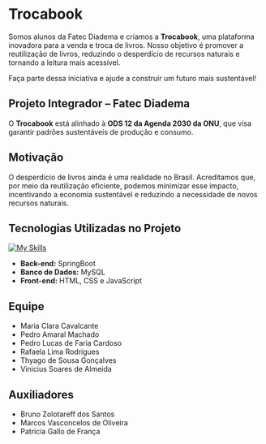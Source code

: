 # Trocabook  

Somos alunos da Fatec Diadema e criamos a **Trocabook**, uma plataforma inovadora para a venda e troca de livros. Nosso objetivo é promover a reutilização de livros, reduzindo o desperdício de recursos naturais e tornando a leitura mais acessível.  

Faça parte dessa iniciativa e ajude a construir um futuro mais sustentável!  

## Projeto Integrador – Fatec Diadema  
O **Trocabook** está alinhado à **ODS 12 da Agenda 2030 da ONU**, que visa garantir padrões sustentáveis de produção e consumo.  

## Motivação  
O desperdício de livros ainda é uma realidade no Brasil. Acreditamos que, por meio da reutilização eficiente, podemos minimizar esse impacto, incentivando a economia sustentável e reduzindo a necessidade de novos recursos naturais.  

## Tecnologias Utilizadas no Projeto
[![My Skills](https://skillicons.dev/icons?i=js,html,css,spring,mysql)](https://skillicons.dev)
- **Back-end:** SpringBoot 
- **Banco de Dados:** MySQL  
- **Front-end:** HTML, CSS e JavaScript  

## Equipe  
- Maria Clara Cavalcante
- Pedro Amaral Machado  
- Pedro Lucas de Faria Cardoso  
- Rafaela Lima Rodrigues
- Thyago de Sousa Gonçalves
- Vinicius Soares de Almeida  

## Auxiliadores  
- Bruno Zolotareff dos Santos  
- Marcos Vasconcelos de Oliveira  
- Patricia Gallo de França
